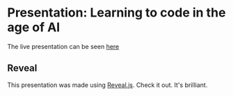 # Presentation: Learning to code in the age of AI 

The live presentation can be seen [here](https://sheenarbw.github.io/pres-learning-to-code-in-age-of-ai-europython-2024/)

## Reveal 

This presentation was made using [Reveal.js](https://revealjs.com/). Check it out. It's brilliant.
